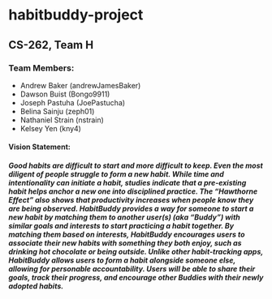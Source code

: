 # habitbuddy-project
## CS-262, Team H
### Team Members:
  * Andrew Baker (andrewJamesBaker)
  * Dawson Buist (Bongo9911)
  * Joseph Pastuha (JoePastucha)
  * Belina Sainju (zeph01)
  * Nathaniel Strain (nstrain)
  * Kelsey Yen (kny4)
  
#### Vision Statement:
##### Good habits are difficult to start and more difficult to keep. Even the most diligent of people struggle to form a new habit. While time and intentionality can initiate a habit, studies indicate that a pre-existing habit helps anchor a new one into disciplined practice. The “Hawthorne Effect” also shows that productivity increases when people know they are being observed. HabitBuddy provides a way for someone to start a new habit by matching them to another user(s) (aka “Buddy”) with similar goals and interests to start practicing a habit together. By matching them based on interests, HabitBuddy encourages users to associate their new habits with something they both enjoy, such as drinking hot chocolate or being outside. Unlike other habit-tracking apps, HabitBuddy allows users to form a habit alongside someone else, allowing for personable accountability. Users will be able to share their goals, track their progress, and encourage other Buddies with their newly adopted habits. 
